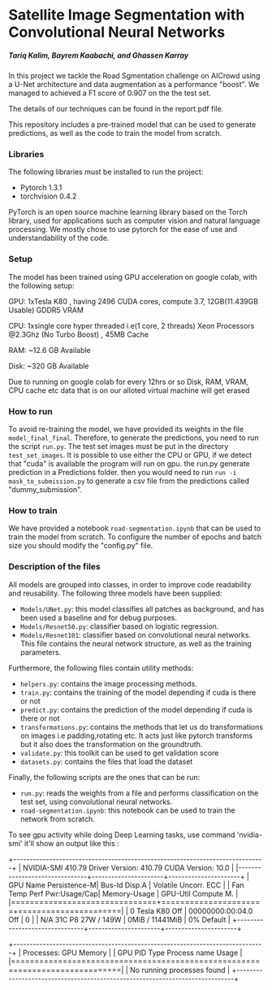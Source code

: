 # Satellite Image Segmentation with Convolutional Neural Networks
##### Tariq Kalim, Bayrem Kaabachi, and Ghassen Karray
In this project we tackle the Road Sgmentation challenge on AICrowd using a U-Net architecture and data augmentation as a performance "boost". We managed to achieved a F1 score of 0.907 
on the the test set.

The details of our techniques can be found in the report.pdf file.

This repository includes a pre-trained model that can be used to generate predictions, as well as the code to train the model from scratch. 

### Libraries
The following libraries must be installed to run the project:

- Pytorch 1.3.1
- torchvision 0.4.2

PyTorch is an open source machine learning library based on the Torch library, used for applications such as computer vision and natural language processing.
We mostly chose to use pytorch for the ease of use and understandability of the code.


### Setup
The model has been trained using GPU acceleration on google colab, with the following setup:

GPU: 1xTesla K80 , having 2496 CUDA cores, compute 3.7,  12GB(11.439GB Usable) GDDR5  VRAM
 
CPU: 1xsingle core hyper threaded i.e(1 core, 2 threads) Xeon Processors @2.3Ghz (No Turbo Boost) , 45MB Cache
 
RAM: ~12.6 GB Available
 
Disk: ~320 GB Available 
 
Due to running on google colab for every 12hrs or so Disk, RAM, VRAM, CPU cache etc data that is on our alloted virtual machine will get erased 

### How to run
To avoid re-training the model, we have provided its weights in the file `model_final_final`. Therefore, to generate the predictions, you need to run the script `run.py`. The test set images must be put in the directory `test_set_images`.
It is possible to use either the CPU or GPU, if we detect that "cuda" is available the program will run on gpu.
the run.py generate prediction in a Predictions folder. then you would need to run `run -i mask_to_submission.py` to generate a csv file from the predictions called "dummy_submission".


### How to train
We have provided a notebook `road-segmentation.ipynb` that can be used to train the model from scratch.
To configure the number of epochs and batch size you should modify the "config.py" file.

### Description of the files
All models are grouped into classes, in order to improve code readability and reusability. The following three models have been supplied:

- `Models/UNet.py`: this model classifies all patches as background, and has been used a baseline and for debug purposes.
- `Models/Resnet50.py`: classifier based on logistic regression.
- `Models/Resnet101`: classifier based on convolutional neural networks. This file contains the neural network structure, as well as the training parameters.

Furthermore, the following files contain utility methods:
- `helpers.py`: contains the image processing methods.
- `train.py`: contains the training of the model depending if cuda is there or not
- `predict.py`: contains the prediction of the model depending if cuda is there or not
- `transformations.py`: contains the methods that let us do transformations on images i.e padding,rotating etc. It acts just like pytorch transforms but it also does the transformation on the groundtruth.
- `validate.py`: this toolkit can be used to get validation score
- `datasets.py`: contains the files that load the dataset


Finally, the following scripts are the ones that can be run:
- `run.py`: reads the weights from a file and performs classification on the test set, using convolutional neural networks.
- `road-segmentation.ipynb`: this notebook can be used to train the network from scratch.


To see gpu activity while doing Deep Learning tasks, use command 'nvidia-smi' it'll show an output like this :

+-----------------------------------------------------------------------------+
| NVIDIA-SMI 410.79       Driver Version: 410.79       CUDA Version: 10.0     |
|-------------------------------+----------------------+----------------------+
| GPU  Name        Persistence-M| Bus-Id        Disp.A | Volatile Uncorr. ECC |
| Fan  Temp  Perf  Pwr:Usage/Cap|         Memory-Usage | GPU-Util  Compute M. |
|===============================+======================+======================|
|   0  Tesla K80           Off  | 00000000:00:04.0 Off |                    0 |
| N/A   31C    P8    27W / 149W |      0MiB / 11441MiB |      0%      Default |
+-------------------------------+----------------------+----------------------+
                                                                               
+-----------------------------------------------------------------------------+
| Processes:                                                       GPU Memory |
|  GPU       PID   Type   Process name                             Usage      |
|=============================================================================|
|  No running processes found                                                 |
+-----------------------------------------------------------------------------+